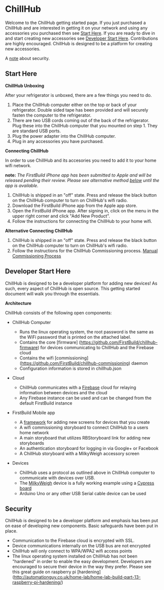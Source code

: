 # ChillHub

Welcome to the ChillHub getting started page. If you just purchased a ChillHub and are interested in getting it on your network and using any accessories you purchased then see [Start Here](#starthere). If you are ready to dive in and start creating new accessories see  [Developer Start Here](#developerstarthere). Contributions are highly encouraged. ChillHub is designed to be a platform for creating new accessories. 

A [note](#noteaboutsecurity) about security.

## Start Here <a id="starthere"></a>

**ChillHub Unboxing**

After your refrigerator is unboxed, there are a few things you need to do. 

1. Place the ChillHub computer either on the top or back of your refrigerator. Double sided tape has been provided and will securely fasten the computer to the refrigerator. 
2. There are two USB cords coming out of the back of the refrigerator. Plug these into the ChillHub computer that you mounted on step 1. They are standard USB ports.
3. Plug the power adapter into the ChillHub computer. 
4. Plug in any accessories you have purchased.

**Connecting ChillHub**

In order to use ChillHub and its accesories you need to add it to your home wifi network.

**note:** _The FirstBuild iPhone app has been submitted to Apple and will be released pending their review. Please see alternative method [below](#connectingchillhubalternative) until the app is available._

1. ChillHub is shipped in an "off" state. Press and release the black button on the ChillHub computer to turn on ChillHub's wifi radio.
2. Download the FirstBuild iPhone app from the Apple app store.
3. Open the FirstBuild iPhone app. After signing in, click on the menu in the upper right corner and click "Add New Product". 
4. Follow the instructions for connecting the ChillHub to your home wifi.

**Alternative Connecting ChillHub <a id="connectingchillhubalternative"></a>**

1. ChillHub is shipped in an "off" state. Press and release the black button on the ChillHub computer to turn on ChillHub's wifi radio.
2. Follow the instructions for the ChillHub Commissioning process. [Manual Commissioning Process](https://github.com/FirstBuild/chillhub-commissioning)


## Developer Start Here <a id="developerstarthere"></a>

ChillHub is designed to be a developer platform for adding new devices! As such, every aspect of ChillHub is open source. This getting started document will walk you through the essentials.

**Architecture**

ChillHub consists of the following open components:

+ ChillHub Computer
  - Runs the linux operating system, the root password is the same as the WiFi password that is printed on the attached label.
  - Contains the core [firmware] (https://github.com/FirstBuild/chillhub-firmware) for devices communicating to ChillHub and the Firebase cloud
  - Contains the wifi [commissioning] (https://github.com/FirstBuild/chillhub-commissioning) daemon 
  - Configuration information is stored in chillhub.json

+ Cloud
  - ChillHub communicates with a [Firebase](http://firebase.com) cloud for relaying information between devices and the cloud 
  - Any Firebase instance can be used and can be changed from the default FirstBuild instance 

+ FirstBuild Mobile app
  - A [framework](https://github.com/FirstBuild/FirstBuild-Mobile) for adding new screens for devices that you create
  - A wifi commissioning storyboard to connect ChillHub to a users home network
  - A main storyboard that utilizes RBStoryboard link for adding new storyboards
  - An authentication storyboard for logging in via Google+ or Facebook
  - A ChillHub storyboard with a MilkyWeigh accessory screen
  
+ Devices
  - ChillHub uses a protocol as outlined above in ChillHub computer to communicate with devices over USB. 
  - The [MilkyWeigh](https://github.com/FirstBuild/ChillHubMilkScaleCypress) device is a fully working example using a [Cypress board](http://www.cypress.com/?rID=92146)
  - Arduino Uno or any other USB Serial cable device can be used

## Security <a id="noteaboutsecurity"></a>

ChillHub is designed to be a developer platform and emphasis has been put on ease of developing new components. Basic safeguards have been put in place. 

+ Communication to the Firebase cloud is encrypted with SSL. 
+ Device communications internally on the USB bus are not encrypted
+ ChillHub will only connect to WPA/WPA2 wifi access points
+ The linux operating system installed on ChillHub has not been "hardened" in order to enable the easy development. Developers are encouraged to secure their device in the way they prefer. Please see this great guide on raspberry pi [hardening] (http://automationguy.co.uk/home-lab/home-lab-build-part-13-raspberry-pi-hardening/)

